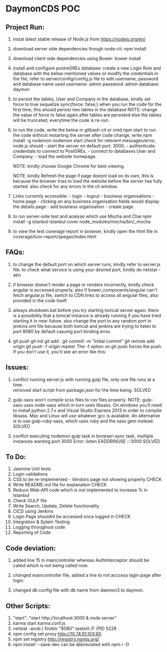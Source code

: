# DaymonCDS POC

Project Run:
------------

01. instal latest stable release of Node.js from https://nodejs.org/en/

02. download server side dependencies though node-cli:
	npm install

03. download client side dependencies using Bower:
	bower install

04. install and configure postreGREs database:
	create a new Login Role and database with the below mentioned values or modify the credentials in the file,
	refer to server/config/config.js file to edit username, password and database name used 
	username: admin
	password: admin
	database: daymon

05. to persist the tables, User and Company in the database,
	kindly set force to true 
	sequelize.sync{force: false;}
	when you run the code for the first time, this should persist two tables in the database
	NOTE: change the value of force to false again after tables are persisted else the tables will be truncated, everytime the code is re-run.

06. to run the code, write the below in gitbash-cli or cmd
	npm start
	to run the code without restarting the server after code change, write
	npm install -g nodemon
	nodemon start
	check for relevent messages/error, node.js should 
			- start the server on default port: 3000,
			- authenticate credentials to connect to PostGREs,
			- connect to databases User and Company, 
			- load the website homepage.

	NOTE: kindly choose Google Chrome for best viewing.

	NOTE: kindly Refresh the page if page doesnt load on its own, this is because the browser tries to load the website before the server has fully started. also check for any errors in the cli window.

08. Links currently accessible:
		- login
		- logout
		- business organisations - home page
			- clicking on any business organisation fields would display the details page
		- add business organisation - create page

08. to run server-side test and analyse which use Mocha and Chai
	npm install -g istanbul
	istanbul cover node_modules/mocha/bin/_mocha 

09. to view the test coverage report in browser, kindly open the html file in 
	coverage/lcov-report/spegan/index.html


FAQs:
-------

01. to change the default port on which server runs, kindly refer to server.js file.
	to check what service is using your desired port, kindly do 
	netstat -abn <port-number>

02. if browser doesn't render a page or renders incorrectly, kindly check angular is accessed properly, 
	also if bower_components/angular can't fetch angular.js file, switch to CDN links to access all angular files, also provided in the code itself.

03. always shutdown.bat before you try starting tomcat server again. there is a possibility that a tomcat instance is already 			running if you have tried starting it in near future.
	also change the port to any random port in jenkins.xml file because both tomcat and jenkins are trying to listen to port 8080 by default casuing port binding error.

04. git push
	git init
	git add .
	git commit -m "Initial commit"
	git remote add origin <project url>
	git push -f origin master
	The -f option on git push forces the push. If you don't use it, you'll see an error like this:


Issues:
-------

01. conflict running server.js with running gulp file, only one file runs at a time.			
	removed start script from package.json for the time being.
	SOLVED

02. gulp-sass won't compile scss files to css files properly.
	NOTE: gulp-sass uses node-sass which in turn uses libsass. On windows you’ll need to install python 2.7.x and Visual Studio Express 2013 in order to compile libsass. Mac and Linux will use whatever gcc is available.
	An alternative is to use gulp-ruby-sass, which uses ruby and the sass gem instead.
	SOLVED

03. conflict executing nodemon gulp task in browser-sync task, multiple instances wanting port 3000
	Error: listen EADDRINUSE :::3000
	SOLVED


To Do:
------

01. Jasmine Unit tests
02. Login validations
03. CSS to be re-implemented - Vendors page not showing properly			CHECK
04. Write README.md file for explanation									CHECK
05. Reduce Web-API code which is not implemented to increase % in Istanbul
06. Check GULP file
07. Write Search, Update, Delete functionality
08. CICD using Jenkins
09. Login Page shouldnt be accessed once logged in 							CHECK
10. Integration & Sytem Testing
11. Logging throughout code
12. Reporting of Code


Code deviation:
---------------

01. added line 15 in maincontroller whereas AuthInterceptor should be called which is not being called now.

02. changed maincontroller file, added a line to not acccess lagin page after login.

03. changed db config file with db name from daemon3 to daymon.


Other Scripts:
--------------

01. "start": "start http://localhost:3000 & node server"
02. karma start karma.conf.js
03. netstat -anob | findstr "8080"
	taskkill /F /PID 5228
04. npm config set proxy http://10.74.91.103:80
05. npm set registry http://registry.npmjs.org/
06. npm install --save-dev can be abbreviated with npm i -D